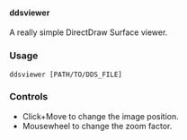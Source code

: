 #### ddsviewer

A really simple DirectDraw Surface viewer.

### Usage

`ddsviewer [PATH/TO/DDS_FILE]`

### Controls

 * Click+Move to change the image position.
 * Mousewheel to change the zoom factor.
 
